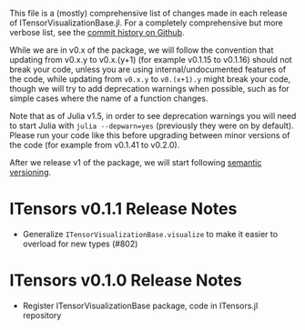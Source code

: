 This file is a (mostly) comprehensive list of changes made in each release of ITensorVisualizationBase.jl. For a completely comprehensive but more verbose list, see the [commit history on Github](https://github.com/ITensor/ITensors.jl/commits/main/ITensorVisualizationBase).

While we are in v0.x of the package, we will follow the convention that updating from v0.x.y to v0.x.(y+1) (for example v0.1.15 to v0.1.16) should not break your code, unless you are using internal/undocumented features of the code, while updating from `v0.x.y` to `v0.(x+1).y` might break your code, though we will try to add deprecation warnings when possible, such as for simple cases where the name of a function changes.

Note that as of Julia v1.5, in order to see deprecation warnings you will need to start Julia with `julia --depwarn=yes` (previously they were on by default). Please run your code like this before upgrading between minor versions of the code (for example from v0.1.41 to v0.2.0).

After we release v1 of the package, we will start following [semantic versioning](https://semver.org).

ITensors v0.1.1 Release Notes
==============================

- Generalize `ITensorVisualizationBase.visualize` to make it easier to overload for new types (#802)

ITensors v0.1.0 Release Notes
==============================

- Register ITensorVisualizationBase package, code in ITensors.jl repository
